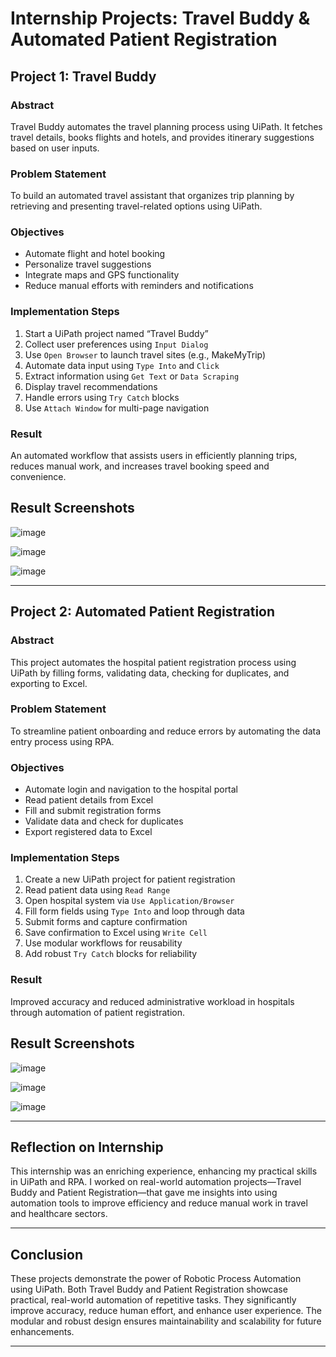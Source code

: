 # Internship Projects: Travel Buddy & Automated Patient Registration
## Project 1: Travel Buddy

### Abstract
Travel Buddy automates the travel planning process using UiPath. It fetches travel details, books flights and hotels, and provides itinerary suggestions based on user inputs.

### Problem Statement
To build an automated travel assistant that organizes trip planning by retrieving and presenting travel-related options using UiPath.

### Objectives
- Automate flight and hotel booking
- Personalize travel suggestions
- Integrate maps and GPS functionality
- Reduce manual efforts with reminders and notifications

### Implementation Steps
1. Start a UiPath project named “Travel Buddy”
2. Collect user preferences using `Input Dialog`
3. Use `Open Browser` to launch travel sites (e.g., MakeMyTrip)
4. Automate data input using `Type Into` and `Click`
5. Extract information using `Get Text` or `Data Scraping`
6. Display travel recommendations
7. Handle errors using `Try Catch` blocks
8. Use `Attach Window` for multi-page navigation

### Result
An automated workflow that assists users in efficiently planning trips, reduces manual work, and increases travel booking speed and convenience.
## Result Screenshots

![image](https://github.com/user-attachments/assets/40d0e208-7f18-4cea-872e-537f80083c3d)

![image](https://github.com/user-attachments/assets/c4f992c9-b457-45f1-887c-08a2748e814e)

![image](https://github.com/user-attachments/assets/c418ff80-dd65-4db4-b3cf-84dd997acc18)






---

## Project 2: Automated Patient Registration

### Abstract
This project automates the hospital patient registration process using UiPath by filling forms, validating data, checking for duplicates, and exporting to Excel.

### Problem Statement
To streamline patient onboarding and reduce errors by automating the data entry process using RPA.

### Objectives
- Automate login and navigation to the hospital portal
- Read patient details from Excel
- Fill and submit registration forms
- Validate data and check for duplicates
- Export registered data to Excel

### Implementation Steps
1. Create a new UiPath project for patient registration
2. Read patient data using `Read Range`
3. Open hospital system via `Use Application/Browser`
4. Fill form fields using `Type Into` and loop through data
5. Submit forms and capture confirmation
6. Save confirmation to Excel using `Write Cell`
7. Use modular workflows for reusability
8. Add robust `Try Catch` blocks for reliability

### Result
Improved accuracy and reduced administrative workload in hospitals through automation of patient registration.
## Result Screenshots

![image](https://github.com/user-attachments/assets/aac4bb27-bc38-4c33-b88e-9cae938e310a)

![image](https://github.com/user-attachments/assets/0c73c467-4beb-4aeb-b5c1-cabebe172e4a)

![image](https://github.com/user-attachments/assets/cc709fe5-00c5-45f3-9e8f-e563657137ac)

---

## Reflection on Internship

This internship was an enriching experience, enhancing my practical skills in UiPath and RPA. I worked on real-world automation projects—Travel Buddy and Patient Registration—that gave me insights into using automation tools to improve efficiency and reduce manual work in travel and healthcare sectors.

---

## Conclusion

These projects demonstrate the power of Robotic Process Automation using UiPath. Both Travel Buddy and Patient Registration showcase practical, real-world automation of repetitive tasks. They significantly improve accuracy, reduce human effort, and enhance user experience. The modular and robust design ensures maintainability and scalability for future enhancements.

---
